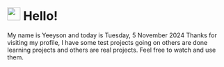  <h1>
    <img src="https://emojis.slackmojis.com/emojis/images/1643510097/45343/hi.gif?1643510097" width="30"/> 
    Hello!
 </h1>
 <p>
    My name is Yeeyson and today is Tuesday, 5 November 2024
    Thanks for visiting my profile, I have some test projects going on others are done learning projects and others are real projects.
    Feel free to watch and use them.
 </p>